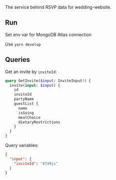 The service behind RSVP data for wedding-website.

## Run

Set env var for MongoDB Atlas connection

Use `yarn develop`

## Queries

Get an invite by `inviteId`:

```graphql
query GetInvite($input: InviteInput!) {
  invite(input: $input) {
    id
    inviteId
    partyName
    guestList {
      name
      isGoing
      mealChoice
      dietaryRestrictions
    }
  }
}
```

Query variables:

```json
{
  "input": {
    "inviteId": "8749js"
  }
}
```
